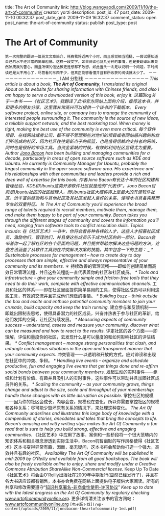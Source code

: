 title: The Art of Community
link: http://blog.wangyaodi.com/2009/11/10/the-art-of-community/
creator: yorzi
description: 
post_id: 47
post_date: 2009-11-10 00:32:37
post_date_gmt: 2009-11-09 16:32:37
comment_status: open
post_name: the-art-of-community
status: publish
post_type: post

# The Art of Community

`第一次完整的翻译一篇英文文章简介，耗费我将近两个小时，而且感觉相当粗糙，一尝试便知道自己的水平还非常的简单粗暴。这样一段文字，如果阅读也就几分钟的事情，但是要翻译出来竟然煞废我的苦心，而且所谓的信达雅更是想都不敢想，如此当头一击足以说明一个问题，平时阅读还是太不用心了，尽管看的东西不少，但真正能够看懂并且有所收获的阅读就太少了。` －－－－－－－－－－－－－－_ I AM 分割线 _－－－－－－－－－－－－－－－ _This article is about a book, **The Art of Community**, I translated its original About on its website for sharing information with Chinese friends, and also I am happy to serve a downloaded version of this book, enjoy it._ 这篇Blog关于一本书 ——《社区艺术》。我翻译了此书官方网站上面的介绍，推荐这本书，并和更多的朋友分享。这里我非常高兴可以提供一个该书的下载版本。 _Every software project, online site, or company has to manage the community of interested people surrounding it. The community is the source of new ideas, a reliable support network, and the best marketing tool. When money is tight, making the best use of the community is even more critical._ 每个软件项目、在线网站或者公司，都不得不管理那些对他们的项目或者网站感兴趣的粉丝们所组成的社区，因为社区往往是新点子的摇篮，也是值得信赖的支持者的网络，同时也是很好的市场工具。当资金紧缺的时候，有效的利用社区显得尤为重要。 _Author [Jono Bacon](http://www.artofcommunityonline.org/about-the-author/) has been building and managing communities for a decade, particularly in areas of open source software such as KDE and Ubuntu. He currently is Community Manager for Ubuntu, probably the largest community in the open-source software area. His experience and his relationships with other communities and leaders provide a rich and deep well of expertise for this book._ 作者Jono Bacon有长达十年的社区构建和管理经验，KDE和Ubuntu这类开源软件社区就是他的”代表作“。Jono Bacon目前是Ubuntu社区的社区经理人，而Ubuntu社区大概称得上是最大的开源软件社区。他丰富的经验和与其他社区及其社区发起人良好的关系，使得本书具备完整而专业的双重特征。 _In The Art of Community you’ll experience the broad range of talents required to recruit members, motivate them, manage them, and make them happy to be part of your community. Bacon takes you through the different stages of community and covers the information you’ll need, ranging from software tools to conflict resolution skills. Topics include:_ 在《社区艺术》一书中，你将会看各种各样的人才，这些人才招募社区成员，激励他们，管理他们，并且使这些成员乐于成为社区的的一部分。Bacon会带着你一起了解社区的各个层面的问题，并且提供帮助你解决这些问题的方法，这些方法涵盖了从软件工具到在冲突解决方案的技能。其中包含一下的主题： _ * Sustainable processes for management – how to create day to day processes that are simple, effective and always representative of your community and its members._ ＊ 持续改善的管理流畅——即如何创建简单而高效日常管理流程，并且这些流程能一直代表着你的社区和社区成员。 _* Tools and infrastructure – give your community simple and friction-free tools that they need to do their work, complete with effective communication channels._ 工具和社区的体系——即在社区里面提供简单易用的工具，使得社区成员可以利用这些工具，有效的交流并且完成他们想做的事情。 _* Building buzz – think outside the box and excite and enthuse potential community members to join your crusade, build capacity and keep the train running._ 建立参与和反馈机制——即跳出限制去思考，使得具备潜力的社区成员，兴奋并热衷于参与社区的革新，给他们发挥的空间，让社区持续发展。 _* Measuring aspects of community success – understand, assess and measure your community, discover what can be measured and how to react to the results._ 评定社区的各个方面——即理解，评估和量度你的社区，去发现什么是可以量度的和如何影响社区的评估结果。 _* Conflict management – manage strong personalities that clash, and untangle contentious situations in the open and transparent manner that your community expects._ 冲突管理——以透明和开放的方式，应对诽谤和出现在社区中的冲突、争辩。 _* Handling live events – organize and schedule productive, fun and engaging live events that get things done and re-affirm social bonds between your community members._ 发起生动的实时事件——组织和计划有价值、有趣并且吸引人的实时事件，这些事件可以带动并且加固社区成员件的关系。 _* Scaling the community – as your community grows, things change and adjust to the size, scale and throughput of your membership: handle these changes with as little disruption as possible._ 掌控社区的规模——因为你的社区会成长，内容会变，规模也在变化，所以你需要掌控社区的规模和各种关系：尽可能少毁坏原有关系的情况下，来处理这种变化。 _The Art Of Community underlines and illustrates this large body of knowledge with a compendium of stories, anecdotes and tales that bring the concepts to life. Bacon’s amusing and witty writing style makes the Art Of Community a fun read that is sure to help you build strong, effective and engaging communities._ 《社区艺术》中应用了故事，案例和一些桥段将一个很大范畴内的知识体系和相关概念渗透到实际生活中，Bacon机智幽默的写作风格使得《社区艺术》这本书变得异常有趣，因而，毫无疑问，这本书将会帮助你打造一个强大，高效并且有趣的社区。 _Availability The Art Of Community will be published in mid-2009 by O’Reilly and available from all good bookshops. The book will also be freely available online to enjoy, share and modify under a Creative Commons Attribution ShareAlike Non-Commercial license._ Keep Up To Date 《社区艺术》将会由O'Reilly出版社在2009年中期发行(显然已经发行了)，并且在各大书店应该都有销售，本书亦会免费在网络上面提供电子版供大家阅读。所有的共享和修改需要遵守“[知识共享署名-非商业性使用-许可协议](http://creativecommons.org/licenses/by-nc-nd/2.5/cn/)” _Keep up to date with the latest progress on the Art Of Community by regularly checking www.artofcommunityonline.org._ 更多详情清关注该书的官方网站：www.artofcommunityonline.org `[电子版下载](/wp-content/uploads/2009/11/jonobacon-theartofcommunity-1ed.pdf)`